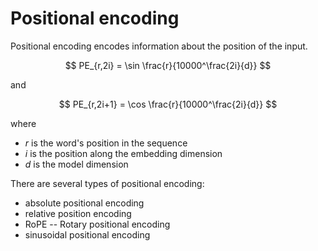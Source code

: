 # Positional encoding

Positional encoding encodes information about the position of the input. 

$$
PE_{r,2i} = \sin \frac{r}{10000^\frac{2i}{d}}
$$

and

$$
PE_{r,2i+1} = \cos \frac{r}{10000^\frac{2i}{d}}
$$

where
- $r$ is the word's position in the sequence
- $i$ is the position along the embedding dimension
- $d$ is the model dimension

There are several types of positional encoding:

- absolute positional encoding
- relative position encoding
- RoPE -- Rotary positional encoding
- sinusoidal positional encoding
